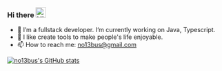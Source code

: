 ### Hi there <img src='https://qpluspicture.oss-cn-beijing.aliyuncs.com/6LjjQA/Hi.gif' alt='Hi' width="24"/>


- 🔭 I’m a fullstack developer. I‘m currently working on Java, Typescript. 
- 🔨 I like create tools to make people's life enjoyable.
- 📫 How to reach me: no13bus@gmail.com



[![no13bus's GitHub stats](https://github-readme-stats-dcrt.vercel.app/api?username=no13bus)](https://github.com/no13bus/github-readme-stats)
